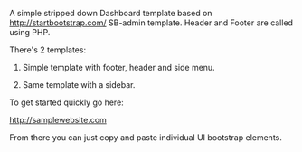 A simple stripped down Dashboard template based on http://startbootstrap.com/ SB-admin template.
Header and Footer are called using PHP.

There's 2 templates:

1) Simple template with footer, header and side menu.

2) Same template with a sidebar.


To get started quickly go here:

http://samplewebsite.com

From there you can just copy and paste individual UI bootstrap elements.